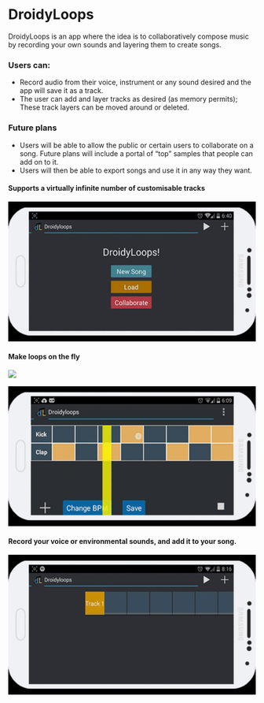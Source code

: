 DroidyLoops
===========

DroidyLoops is an app where the idea is to collaboratively compose music by recording your own sounds 
and layering them to create songs.

### Users can:
* Record audio from their voice, instrument or any sound desired and the app 
will save it as a track. 
* The user can add and layer tracks as desired (as memory permits); These track layers can be moved around or deleted.

### Future plans
* Users will be able to allow the public or certain users to collaborate on a song. Future plans will include a portal of “top” samples that people can add on to it. 
* Users will then be able to export songs and use it in any way they want.
  
   
   
   

#### Supports a virtually infinite number of customisable tracks
![](img_one.gif)

#### Make loops on the fly
![](img_two.gif)

![](img_three.gif)

#### Record your voice or environmental sounds, and add it to your song.
![](img_four.gif)